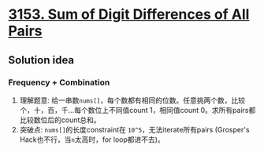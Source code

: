 # [3153. Sum of Digit Differences of All Pairs](https://leetcode.com/problems/sum-of-digit-differences-of-all-pairs/description/)

## Solution idea
### Frequency + Combination
1. 理解题意: 给一串数`nums[]`，每个数都有相同的位数。任意挑两个数，比较个，十，百，千...每个数位上不同值count 1，相同值count 0。求所有pairs都比较数位后的count总和。
2. 突破点: `nums[]`的长度constraint在 `10^5`，无法iterate所有pairs (Grosper's Hack也不行，当`n`太高时，for loop都进不去)。